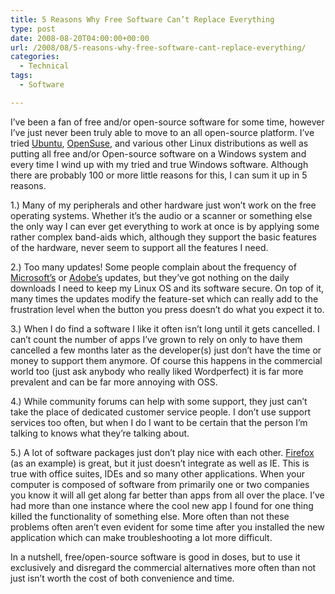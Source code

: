 ```yaml
---
title: 5 Reasons Why Free Software Can’t Replace Everything
type: post
date: 2008-08-20T04:00:00+00:00
url: /2008/08/5-reasons-why-free-software-cant-replace-everything/
categories:
  - Technical
tags:
  - Software

---
```

I’ve been a fan of free and/or open-source software for some time, however I’ve just never been truly able to move to an all open-source platform. I’ve tried <a href="http://www.ubuntu.com" target="_blank" rel="noopener noreferrer">Ubuntu</a>, <a href="http://www.opensuse.org" target="_blank" rel="noopener noreferrer">OpenSuse</a>, and various other Linux distributions as well as putting all free and/or Open-source software on a Windows system and every time I&nbsp;wind up with my tried and true Windows software. Although there are probably 100 or more little reasons for this, I can sum it up in 5 reasons.

1.) Many of my peripherals and other hardware just won’t work on the free operating systems. Whether it’s the audio or a scanner or something else the only way I can ever get everything to work at once is by applying some rather complex band-aids which, although they support the basic features of the hardware, never seem to support all the features I&nbsp;need.

2.) Too many updates! Some people complain about the frequency of <a href="http://www.microsoft.com" target="_blank" rel="noopener noreferrer">Microsoft’s</a> or <a href="http://www.adobe.com" target="_blank" rel="noopener noreferrer">Adobe’s</a> updates, but they’ve got nothing on the daily downloads I&nbsp;need to keep my Linux OS and its software secure. On top of it, many times the updates modify the feature-set which can really add to the frustration level when the button you press doesn’t do what you expect it to.

3.) When I&nbsp;do find a software I&nbsp;like it often isn’t long until it gets cancelled. I can’t count the number of apps I’ve grown to rely on only to have them cancelled a few months later as the developer(s) just don’t have the time or money to support them anymore. Of course this happens in the commercial world too (just ask anybody who really liked Wordperfect) it is far more prevalent and can be far more annoying with OSS.

4.) While community forums can help with some support, they just can’t take the place of dedicated customer service people. I don’t use support services too often, but when I&nbsp;do I&nbsp;want to be certain that the person I’m talking to knows what they’re talking about.

5.) A lot of software packages just don’t play nice with each other. <a href="http://www.firefox.com" target="_blank" rel="noopener noreferrer">Firefox</a> (as an example) is great, but it just doesn’t integrate as well as IE. This is true with office suites, IDEs and so many other applications. When your computer is composed of software from primarily one or two companies you know it will all get along far better than apps from all over the place. I’ve had more than one instance where the cool new app I&nbsp;found for one thing killed the functionality of something else. More often than not these problems often aren’t even evident for some time after you installed the new application which can make troubleshooting a lot more difficult.

In a nutshell, free/open-source software is good in doses, but to use it exclusively and disregard the commercial alternatives more often than not just isn’t worth the cost of both convenience and time.